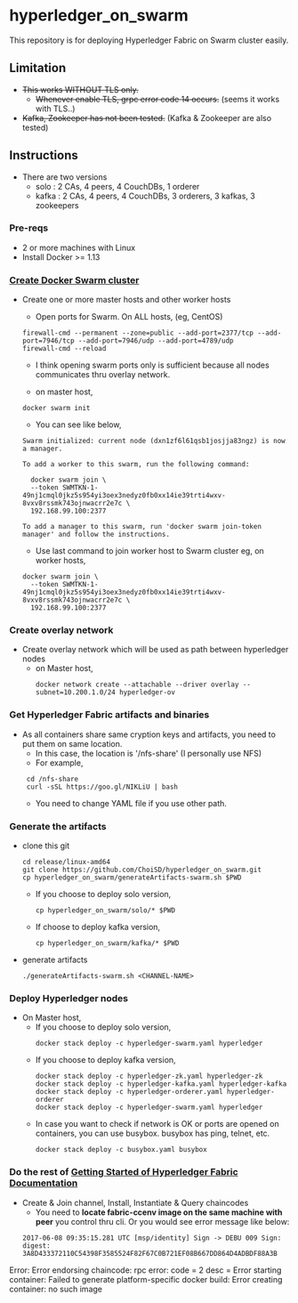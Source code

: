 # hyperledger_on_swarm

This repository is for deploying Hyperledger Fabric on Swarm cluster easily.

## Limitation
* ~~This works WITHOUT TLS only.~~
  - ~~Whenever enable TLS, grpc error code 14 occurs.~~ (seems it works with TLS..)
* ~~Kafka, Zookeeper has not been tested.~~ (Kafka & Zookeeper are also tested)


## Instructions
* There are two versions
  - solo : 2 CAs, 4 peers, 4 CouchDBs, 1 orderer
  - kafka : 2 CAs, 4 peers, 4 CouchDBs, 3 orderers, 3 kafkas, 3 zookeepers
  
### Pre-reqs
- 2 or more machines with Linux
- Install Docker >= 1.13

### [Create Docker Swarm cluster](https://docs.docker.com/engine/swarm/swarm-tutorial/)
* Create one or more master hosts and other worker hosts
  - Open ports for Swarm. On ALL hosts, (eg, CentOS)
  ```
  firewall-cmd --permanent --zone=public --add-port=2377/tcp --add-port=7946/tcp --add-port=7946/udp --add-port=4789/udp
  firewall-cmd --reload
  ```
    - I think opening swarm ports only is sufficient because all nodes communicates thru overlay network.
  
  - on master host,
  ```
  docker swarm init
  ```
  
  - You can see like below,
  ```
  Swarm initialized: current node (dxn1zf6l61qsb1josjja83ngz) is now a manager.
 
  To add a worker to this swarm, run the following command:
 
    docker swarm join \
    --token SWMTKN-1-49nj1cmql0jkz5s954yi3oex3nedyz0fb0xx14ie39trti4wxv-8vxv8rssmk743ojnwacrr2e7c \
    192.168.99.100:2377
 
  To add a manager to this swarm, run 'docker swarm join-token manager' and follow the instructions.
  ```
   - Use last command to join worker host to Swarm cluster
     eg, on worker hosts,
    ```
    docker swarm join \
      --token SWMTKN-1-49nj1cmql0jkz5s954yi3oex3nedyz0fb0xx14ie39trti4wxv-8vxv8rssmk743ojnwacrr2e7c \
      192.168.99.100:2377
    ```
### Create overlay network
* Create overlay network which will be used as path between hyperledger nodes
  - on Master host,
    ```
    docker network create --attachable --driver overlay --subnet=10.200.1.0/24 hyperledger-ov
    ```
### Get Hyperledger Fabric artifacts and binaries
* As all containers share same cryption keys and artifacts, you need to put them on same location.
   - In this case, the location is '/nfs-share' (I personally use NFS)
   - For example,
   ```
    cd /nfs-share
    curl -sSL https://goo.gl/NIKLiU | bash
    ```
    - You need to change YAML file if you use other path.
    
### Generate the artifacts
* clone this git
  ```
  cd release/linux-amd64
  git clone https://github.com/ChoiSD/hyperledger_on_swarm.git
  cp hyperledger_on_swarm/generateArtifacts-swarm.sh $PWD
  ```
  - If you choose to deploy solo version,
    ```
    cp hyperledger_on_swarm/solo/* $PWD
    ```
  - If choose to deploy kafka version,
    ```
    cp hyperledger_on_swarm/kafka/* $PWD
    ```
* generate artifacts
  ```
  ./generateArtifacts-swarm.sh <CHANNEL-NAME>
  ```

### Deploy Hyperledger nodes
* On Master host,
  - If you choose to deploy solo version,
    ```
    docker stack deploy -c hyperledger-swarm.yaml hyperledger
    ```
  - If you choose to deploy kafka version,
    ```
    docker stack deploy -c hyperledger-zk.yaml hyperledger-zk
    docker stack deploy -c hyperledger-kafka.yaml hyperledger-kafka
    docker stack deploy -c hyperledger-orderer.yaml hyperledger-orderer
    docker stack deploy -c hyperledger-swarm.yaml hyperledger
    ```
  - In case you want to check if network is OK or ports are opened on containers, you can use busybox. busybox has ping, telnet, etc. 
    ```
    docker stack deploy -c busybox.yaml busybox
    ```

### Do the rest of [Getting Started of Hyperledger Fabric Documentation](https://hyperledger-fabric.readthedocs.io/en/latest/getting_started.html)
* Create & Join channel, Install, Instantiate & Query chaincodes
  - You need to **locate fabric-ccenv image on the same machine with peer** you control thru cli. Or you would see error message like below:
  ```
  2017-06-08 09:35:15.281 UTC [msp/identity] Sign -> DEBU 009 Sign: digest: 3A8D433372110C54398F3585524F82F67C0B721EF08B667DD864D4ADBDF88A3B
Error: Error endorsing chaincode: rpc error: code = 2 desc = Error starting container: Failed to generate platform-specific docker build: Error creating container: no such image
```
